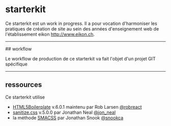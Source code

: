 # starterkit

Ce starterkit est un work in progress. Il a pour vocation d'harmoniser les pratiques de création de site au sein des années d'enseignement web de l'établissement eikon http://www.eikon.ch.

---

## workflow

Le workflow de production de ce starterkit va fait l'objet d'un projet GIT spécifique

---

## ressources

Ce starterkit utilise
- [HTML5Boilerplate](https://html5boilerplate.com/) v.6.0.1 maintenu par Rob Larsen [@robreact](https://twitter.com/robreact)
- [sanitize.css](https://jonathantneal.github.io/sanitize.css/) v.5.0.0 par Jonathan Neal [@jon_neal](https://twitter.com/jon_neal)
- la méthode [SMACSS](https://smacss.com/) par Jonathan Snook [@snookca](https://twitter.com/snookca)
